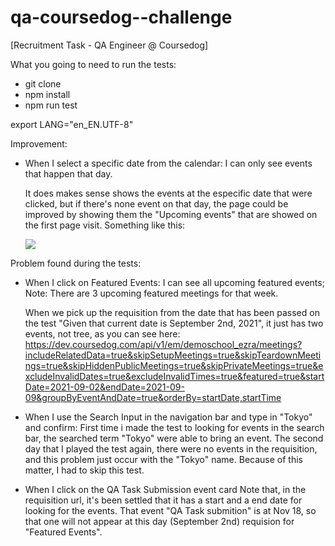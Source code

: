 # qa-coursedog--challenge
[Recruitment Task - QA Engineer @ Coursedog]

What you going to need to run the tests:

- git clone
- npm install
- npm run test

export LANG="en_EN.UTF-8"

Improvement:

- When I select a specific date from the calendar: I can only see events that happen that day.

    It does makes sense shows the events at the especific date that were clicked, but if there's none event on that day, the page could be improved by showing them the "Upcoming events" that are showed on the first page visit. Something like this:

    <img src="https://user-images.githubusercontent.com/38333519/142481635-6cfb6aaf-58a3-473a-8dd5-4a41b1848b33.png">

Problem found during the tests:

- When I click on Featured Events: I can see all upcoming featured events; Note: There are 3 upcoming featured meetings for that week.

    When we pick up the requisition from the date that has been passed on the test "Given that current date is September 2nd, 2021", it just has two events, not tree, as you can see here: 
    https://dev.coursedog.com/api/v1/em/demoschool_ezra/meetings?includeRelatedData=true&skipSetupMeetings=true&skipTeardownMeetings=true&skipHiddenPublicMeetings=true&skipPrivateMeetings=true&excludeInvalidDates=true&excludeInvalidTimes=true&featured=true&startDate=2021-09-02&endDate=2021-09-09&groupByEventAndDate=true&orderBy=startDate,startTime

- When I use the Search Input in the navigation bar and type in "Tokyo" and confirm:
    First time i made the test to looking for events in the search bar, the searched term "Tokyo" were able to bring an event.
    The second day that I played the test again, there were no events in the requisition, and this problem just occur with the "Tokyo" name.
    Because of this matter, I had to skip this test.

- When I click on the QA Task Submission event card
    Note that, in the requisition url, it's been settled that it has a start and a end date for looking for the events. That event "QA Task submition" is at Nov 18, so that one will not appear at this day (September 2nd) requision for "Featured Events".